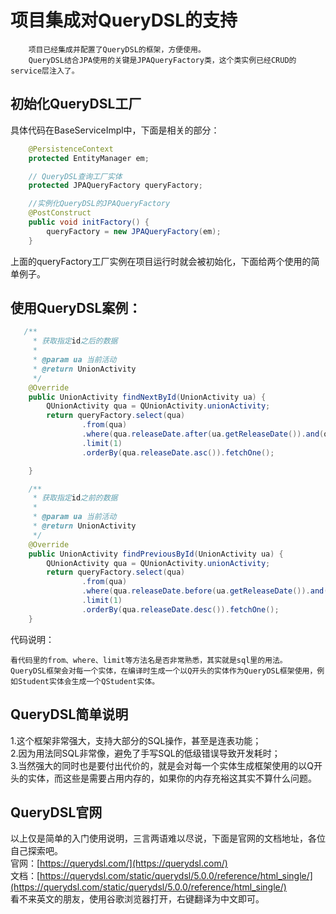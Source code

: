 # 项目集成对QueryDSL的支持
```
    项目已经集成并配置了QueryDSL的框架，方便使用。
    QueryDSL结合JPA使用的关键是JPAQueryFactory类，这个类实例已经CRUD的service层注入了。
```

## 初始化QueryDSL工厂
具体代码在BaseServiceImpl中，下面是相关的部分：
```java
    @PersistenceContext
    protected EntityManager em;

    // QueryDSL查询工厂实体
    protected JPAQueryFactory queryFactory;

    //实例化QueryDSL的JPAQueryFactory
    @PostConstruct
    public void initFactory() {
        queryFactory = new JPAQueryFactory(em);
    }
```
上面的queryFactory工厂实例在项目运行时就会被初始化，下面给两个使用的简单例子。

## 使用QueryDSL案例：
```java
   /**
     * 获取指定id之后的数据
     *
     * @param ua 当前活动
     * @return UnionActivity
     */
    @Override
    public UnionActivity findNextById(UnionActivity ua) {
        QUnionActivity qua = QUnionActivity.unionActivity;
        return queryFactory.select(qua)
                .from(qua)
                .where(qua.releaseDate.after(ua.getReleaseDate()).and(qua.state.eq(true)).and(qua.cateId.eq(ua.getCateId())))
                .limit(1)
                .orderBy(qua.releaseDate.asc()).fetchOne();

    }

    /**
     * 获取指定id之前的数据
     *
     * @param ua 当前活动
     * @return UnionActivity
     */
    @Override
    public UnionActivity findPreviousById(UnionActivity ua) {
        QUnionActivity qua = QUnionActivity.unionActivity;
        return queryFactory.select(qua)
                .from(qua)
                .where(qua.releaseDate.before(ua.getReleaseDate()).and(qua.state.eq(true)).and(qua.cateId.eq(ua.getCateId())))
                .limit(1)
                .orderBy(qua.releaseDate.desc()).fetchOne();
    }
```
代码说明：
```aidl
看代码里的from、where、limit等方法名是否非常熟悉，其实就是sql里的用法。
QueryDSL框架会对每一个实体，在编译时生成一个以Q开头的实体作为QueryDSL框架使用，例如Student实体会生成一个QStudent实体。
```

## QueryDSL简单说明
1.这个框架非常强大，支持大部分的SQL操作，甚至是连表功能；  
2.因为用法同SQL非常像，避免了手写SQL的低级错误导致开发耗时；  
3.当然强大的同时也是要付出代价的，就是会对每一个实体生成框架使用的以Q开头的实体，而这些是需要占用内存的，如果你的内存充裕这其实不算什么问题。

## QueryDSL官网
以上仅是简单的入门使用说明，三言两语难以尽说，下面是官网的文档地址，各位自己探索吧。   
官网：[https://querydsl.com/](https://querydsl.com/)  
文档：[https://querydsl.com/static/querydsl/5.0.0/reference/html_single/](https://querydsl.com/static/querydsl/5.0.0/reference/html_single/)  
看不来英文的朋友，使用谷歌浏览器打开，右键翻译为中文即可。
